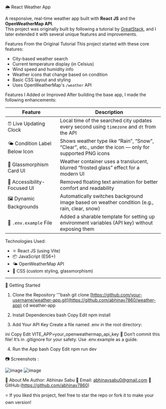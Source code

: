 🌦️ React Weather App

A responsive, real-time weather app built with **React JS** and the **OpenWeatherMap API**.  
This project was originally built by following a tutorial by [GreatStack](https://www.youtube.com/watch?v=zs1Nq2s_uy4&t=152s), and I later extended it with several unique features and improvements.


Features From the Original Tutorial
This project started with these core features:
-  City-based weather search
-  Current temperature display (in Celsius)
-  Wind speed and  humidity info
-  Weather icons that change based on condition
- Basic CSS layout and styling
- Uses OpenWeatherMap's `/weather` API


Features I Added or Improved
After building the base app, I made the following enhancements:

| Feature                         | Description |
|----------------------------------|-------------|
| ⏰ Live Updating Clock            | Local time of the searched city updates every second using `timezone` and `dt` from the API |
| 🌤️ Condition Label Below Icon    | Shows weather type like “Rain”, “Snow”, “Clear”, etc., under the icon — only for supported PNG icons |
| 🧊 Glassmorphism Card UI         | Weather container uses a translucent, blurred “frosted glass” effect for a modern UI |
| 🧼 Accessibility-Focused UI      | Removed floating text animation for better comfort and readability |
| 🖼️ Dynamic Backgrounds           | Automatically switches background image based on weather condition (e.g., rain, clear, snow) |
| 📁 `.env.example` File           | Added a sharable template for setting up environment variables (API key) without exposing them |




 Technologies Used:
- ⚛️ React JS (using Vite)
- 📦 JavaScript (ES6+)
- 🌤️ OpenWeatherMap API
- 🎨 CSS (custom styling, glassmorphism)

---

🚀 Getting Started

 1. Clone the Repository
'''bash
git clone [https://github.com/your-username/weather-app.git](https://github.com/abhinav7860/weather-app)
cd weather-app

2. Install Dependencies
bash
Copy
Edit
npm install

3. Add Your API Key
Create a file named .env in the root directory:

ini
Copy
Edit
VITE_APP=your_openweathermap_api_key
📌 Don’t commit this file! It’s in .gitignore for your safety.
Use .env.example as a guide.

4. Run the App
bash
Copy
Edit
npm run dev

📷 Screenshots :

![image](https://github.com/user-attachments/assets/073f4b0e-947c-41d9-9b63-92b678b21dd4)
![image](https://github.com/user-attachments/assets/be951c48-cede-4caa-97d2-28874b9dcb62)

🙋 About Me
Author: Abhinav Sabu
📧 Email: abhinavsabu0@gmail.com
🔗 GitHub:(https://github.com/abhinav7860)

⭐ If you liked this project, feel free to star the repo or fork it to make your own version!


